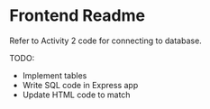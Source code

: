 # Frontend Readme

Refer to Activity 2 code for connecting to database.

TODO:
- Implement tables
- Write SQL code in Express app
- Update HTML code to match

